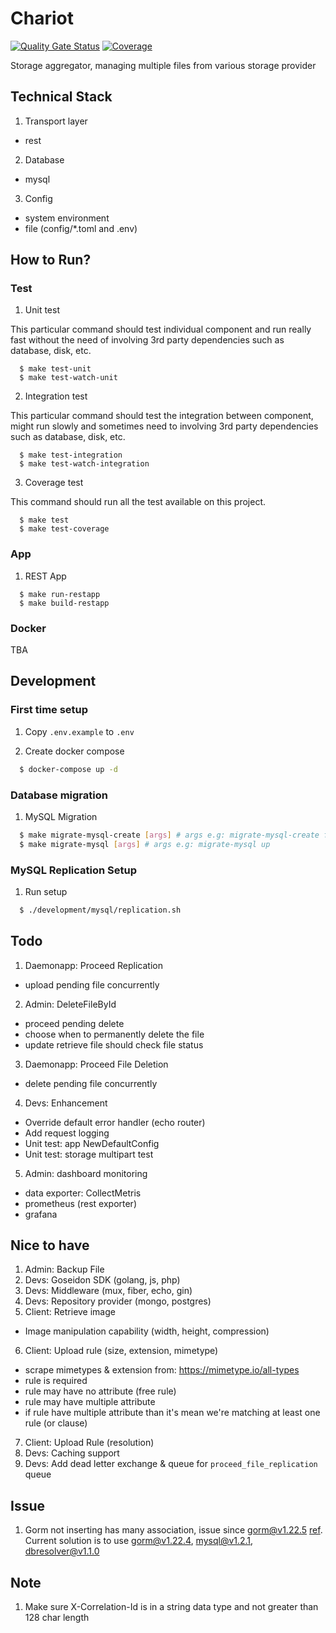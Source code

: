 # Chariot

[![Quality Gate Status](https://sonarcloud.io/api/project_badges/measure?project=go-seidon_chariot&metric=alert_status)](https://sonarcloud.io/summary/new_code?id=go-seidon_chariot)
[![Coverage](https://sonarcloud.io/api/project_badges/measure?project=go-seidon_chariot&metric=coverage)](https://sonarcloud.io/summary/new_code?id=go-seidon_chariot)

Storage aggregator, managing multiple files from various storage provider

## Technical Stack
1. Transport layer
- rest
2. Database
- mysql
3. Config
- system environment
- file (config/*.toml and .env)

## How to Run?
### Test
1. Unit test

This particular command should test individual component and run really fast without the need of involving 3rd party dependencies such as database, disk, etc.

```
  $ make test-unit
  $ make test-watch-unit
```

2. Integration test

This particular command should test the integration between component, might run slowly and sometimes need to involving 3rd party dependencies such as database, disk, etc.

```
  $ make test-integration
  $ make test-watch-integration
```

3. Coverage test

This command should run all the test available on this project.

```
  $ make test
  $ make test-coverage
```

### App
1. REST App

```
  $ make run-restapp
  $ make build-restapp
```

### Docker
TBA

## Development
### First time setup
1. Copy `.env.example` to `.env`

2. Create docker compose
```bash
  $ docker-compose up -d
```

### Database migration
1. MySQL Migration
```bash
  $ make migrate-mysql-create [args] # args e.g: migrate-mysql-create file-table
  $ make migrate-mysql [args] # args e.g: migrate-mysql up
```

### MySQL Replication Setup
1. Run setup
```bash
  $ ./development/mysql/replication.sh
```

## Todo
1. Daemonapp: Proceed Replication
- upload pending file concurrently

2. Admin: DeleteFileById
- proceed pending delete
- choose when to permanently delete the file
- update retrieve file should check file status
3. Daemonapp: Proceed File Deletion
- delete pending file concurrently

4. Devs: Enhancement
- Override default error handler (echo router)
- Add request logging
- Unit test: app NewDefaultConfig
- Unit test: storage multipart test
5. Admin: dashboard monitoring
- data exporter: CollectMetris
- prometheus (rest exporter)
- grafana

## Nice to have
1. Admin: Backup File
2. Devs: Goseidon SDK (golang, js, php)
3. Devs: Middleware (mux, fiber, echo, gin)
4. Devs: Repository provider (mongo, postgres)
5. Client: Retrieve image
- Image manipulation capability (width, height, compression)
6. Client: Upload rule (size, extension, mimetype)
- scrape mimetypes & extension from: https://mimetype.io/all-types
- rule is required
- rule may have no attribute (free rule)
- rule may have multiple attribute
- if rule have multiple attribute than it's mean we're matching at least one rule (or clause)
7. Client: Upload Rule (resolution)
8. Devs: Caching support
9. Devs: Add dead letter exchange & queue for `proceed_file_replication` queue

## Issue
1. Gorm not inserting has many association, issue since gorm@v1.22.5 [ref](https://github.com/go-gorm/gorm/issues/5754). Current solution is to use gorm@v1.22.4, mysql@v1.2.1, dbresolver@v1.1.0

## Note
1. Make sure X-Correlation-Id is in a string data type and not greater than 128 char length
